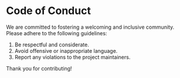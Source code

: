 # Code of Conduct

We are committed to fostering a welcoming and inclusive community. Please adhere to the following guidelines:

1. Be respectful and considerate.
2. Avoid offensive or inappropriate language.
3. Report any violations to the project maintainers.

Thank you for contributing!